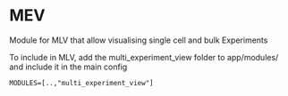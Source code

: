 # MEV
Module for MLV that allow visualising single cell and bulk Experiments

To include in MLV, add the multi_experiment_view folder to app/modules/ and include it in the main config

```
MODULES=[..,"multi_experiment_view"]
```
